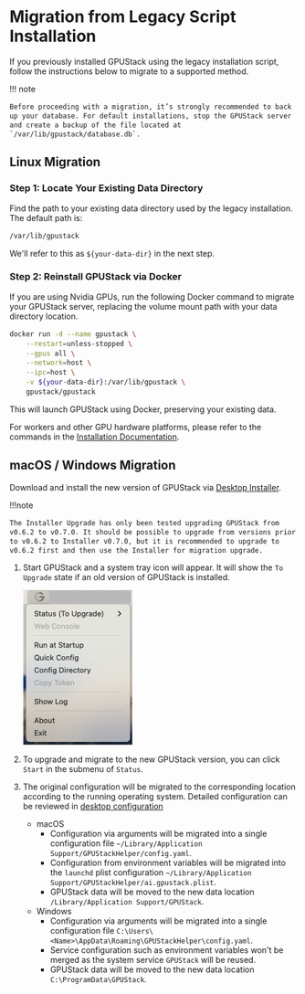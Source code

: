 # Migration from Legacy Script Installation

If you previously installed GPUStack using the legacy installation script, follow the instructions below to migrate to a supported method.

!!! note

    Before proceeding with a migration, it’s strongly recommended to back up your database. For default installations, stop the GPUStack server and create a backup of the file located at `/var/lib/gpustack/database.db`.

## Linux Migration

### Step 1: Locate Your Existing Data Directory

Find the path to your existing data directory used by the legacy installation. The default path is:

```bash
/var/lib/gpustack
```

We'll refer to this as `${your-data-dir}` in the next step.

### Step 2: Reinstall GPUStack via Docker

If you are using Nvidia GPUs, run the following Docker command to migrate your GPUStack server, replacing the volume mount path with your data directory location.

```bash
docker run -d --name gpustack \
    --restart=unless-stopped \
    --gpus all \
    --network=host \
    --ipc=host \
    -v ${your-data-dir}:/var/lib/gpustack \
    gpustack/gpustack
```

This will launch GPUStack using Docker, preserving your existing data.

For workers and other GPU hardware platforms, please refer to the commands in the [Installation Documentation](installation/installation-requirements.md).

## macOS / Windows Migration

Download and install the new version of GPUStack via [Desktop Installer](./installation/desktop-installer.md#download-installer).

!!!note

    The Installer Upgrade has only been tested upgrading GPUStack from v0.6.2 to v0.7.0. It should be possible to upgrade from versions prior to v0.6.2 to Installer v0.7.0, but it is recommended to upgrade to v0.6.2 first and then use the Installer for migration upgrade.

1. Start GPUStack and a system tray icon will appear. It will show the `To Upgrade` state if an old version of GPUStack is installed.

   ![darwin-to-upgrade-state](../assets/desktop-installer/to-upgrade-darwin.png)

1. To upgrade and migrate to the new GPUStack version, you can click `Start` in the submenu of `Status`.
1. The original configuration will be migrated to the corresponding location according to the running operating system. Detailed configuration can be reviewed in [desktop configuration](./user-guide/desktop-setup.md#configuration)

   - macOS
     - Configuration via arguments will be migrated into a single configuration file `~/Library/Application Support/GPUStackHelper/config.yaml`.
     - Configuration from environment variables will be migrated into the `launchd` plist configuration `~/Library/Application Support/GPUStackHelper/ai.gpustack.plist`.
     - GPUStack data will be moved to the new data location `/Library/Application Support/GPUStack`.
   - Windows
     - Configuration via arguments will be migrated into a single configuration file `C:\Users\<Name>\AppData\Roaming\GPUStackHelper\config.yaml`.
     - Service configuration such as environment variables won't be merged as the system service `GPUStack` will be reused.
     - GPUStack data will be moved to the new data location `C:\ProgramData\GPUStack`.
